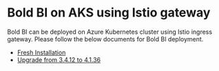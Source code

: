 # Bold BI on AKS using Istio gateway

Bold BI can be deployed on Azure Kubernetes cluster using Istio ingress gateway. Please follow the below documents for Bold BI deployment.

* [Fresh Installation](docs/microsoft-aks.md)
* [Upgrade from 3.4.12 to 4.1.36](docs/upgrade.md)
